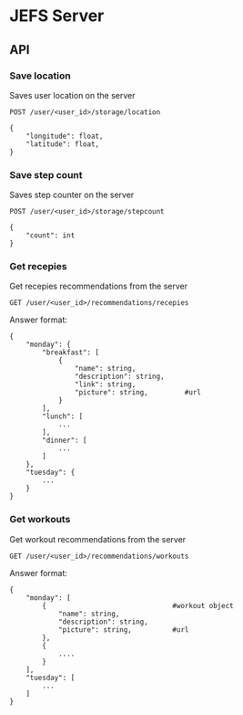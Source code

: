 # JEFS Server


## API

### Save location
Saves user location on the server

`POST /user/<user_id>/storage/location`

```
{
	"longitude": float,
	"latitude": float,
}
```

### Save step count
Saves step counter on the server

`POST /user/<user_id>/storage/stepcount` 

```
{
	"count": int
}
```

### Get recepies
Get recepies recommendations from the server

`GET /user/<user_id>/recommendations/recepies`

Answer format:

```
{
	"monday": {
		"breakfast": [
			{
				"name": string,
				"description": string,
				"link": string,
				"picture": string,         #url
			}
		],
		"lunch": [
			...
		],
		"dinner": [
			...
		]
	},
	"tuesday": {
		...
	}
}
``` 

### Get workouts
Get workout recommendations from the server

`GET /user/<user_id>/recommendations/workouts`

Answer format:

```
{
	"monday": [
		{                               #workout object
			"name": string,
			"description": string,
			"picture": string,          #url
		},
		{
			....
		}
	],
	"tuesday": [
		...
	]
}
```

